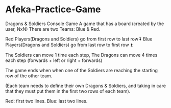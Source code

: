 # Afeka-Practice-Game
Dragons &amp; Soldiers Console Game
A game that has a board (created by the user, NxN)
There are two Teams: Blue & Red.

Red Players(Dragons and Soldiers) go from first row to last row  ⏬
Blue Players(Dragons and Soldiers) go from last row to first row ⏫

The Soldiers can move 1 time each step, 
The Dragons can move 4 times each step (forwards + left or right + forwards)

The game ends when when one of the Soldiers are reaching the starting row of the other team.

(Each team needs to define their own Dragons & Soldiers, and taking in care that they must put them in the first two rows of each team).

Red: first two lines. 
Blue: last two lines.
